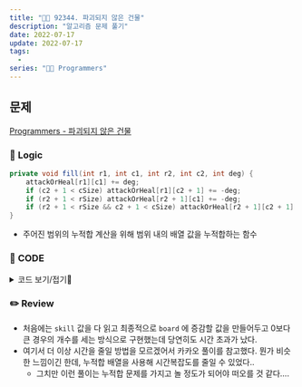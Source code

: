 ```yaml
---
title: "👩‍💻 92344. 파괴되지 않은 건물"
description: "알고리즘 문제 풀기"
date: 2022-07-17
update: 2022-07-17
tags:
  - 
series: "👩‍💻 Programmers"
---
```


## 문제
[Programmers - 파괴되지 않은 건물](https://programmers.co.kr/learn/courses/30/lessons/92344)

### 📍 **Logic**

```java
private void fill(int r1, int c1, int r2, int c2, int deg) {
    attackOrHeal[r1][c1] += deg;
    if (c2 + 1 < cSize) attackOrHeal[r1][c2 + 1] += -deg;
    if (r2 + 1 < rSize) attackOrHeal[r2 + 1][c1] += -deg;
    if (r2 + 1 < rSize && c2 + 1 < cSize) attackOrHeal[r2 + 1][c2 + 1] += deg;
}
```

- 주어진 범위의 누적합 계산을 위해 범위 내의 배열 값을 누적합하는 함수
 
### 📄 **CODE**

<details>
  <summary>코드 보기/접기💫</summary>
    <div markdown="1">

	class Solution {
        static int[][] attackOrHeal;
        static int[][] board;
        static int rSize;
        static int cSize;
        
        public int solution(int[][] board, int[][] skill) {
            this.board = board;
            this.rSize = board.length;
            this.cSize = board[0].length;
            attackOrHeal = new int[rSize][cSize];
            
            for (int[] sk : skill) {
                boolean attack = sk[0] == 1;
                int r1 = sk[1];
                int c1 = sk[2];
                int r2 = sk[3];
                int c2 = sk[4];
                int deg = sk[5];

                if (attack) fill(r1, c1, r2, c2, -deg);
                else fill(r1, c1, r2, c2, deg);
            }
            
            accumulate();
            
            return countUndestroyedBuildings();
        }
        
        // 각 열별 오른쪽 누적합, 각 행별 아래쪽 누적합 계산
        private void accumulate() {
            for (int i = 0; i < rSize; i++)
                for (int j = 1; j < cSize; j++)
                    attackOrHeal[i][j] += attackOrHeal[i][j - 1];
            
            for (int i = 1; i < rSize; i++)
                for (int j = 0; j < cSize; j++)
                    attackOrHeal[i][j] += attackOrHeal[i - 1][j];
        }
        
        // 누적합 배열과 board를 계산하여 내구도가 0보다 큰 건물 카운트
        private int countUndestroyedBuildings() {
            int count = 0;
            
            for (int i = 0; i < rSize; i++) 
                for (int j = 0; j < cSize; j++) 
                    if (board[i][j] + attackOrHeal[i][j] > 0) count++;
            
            return count;
        }
        
        // 시간 복잡도를 줄이기 위해 누적합을 사용하는데, 이를 위해 필요한 배열 범위의 값 채우기
        private void fill(int r1, int c1, int r2, int c2, int deg) {
            attackOrHeal[r1][c1] += deg;
            if (c2 + 1 < cSize) attackOrHeal[r1][c2 + 1] += -deg;
            if (r2 + 1 < rSize) attackOrHeal[r2 + 1][c1] += -deg;
            if (r2 + 1 < rSize && c2 + 1 < cSize) attackOrHeal[r2 + 1][c2 + 1] += deg;
        }
    }
  	</div>
</details>

### ✏️ **Review**
- 처음에는 `skill` 값을 다 읽고 최종적으로 `board` 에 증감할 값을 만들어두고 0보다 큰 경우의 개수를 세는 방식으로 구현했는데 당연히도 시간 초과가 났다.
- 여기서 더 이상 시간을 줄일 방법을 모르겠어서 카카오 풀이를 참고했다. 뭔가 비슷한 느낌이긴 한데, 누적합 배열을 사용해 시간복잡도를 줄일 수 있었다..
  - 그치만 이런 풀이는 누적합 문제를 가지고 놀 정도가 되어야 떠오를 것 같다....